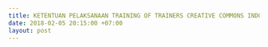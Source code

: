 ```yaml
---
title: KETENTUAN PELAKSANAAN TRAINING OF TRAINERS CREATIVE COMMONS INDONESIA
date: 2018-02-05 20:15:00 +07:00
layout: post
---
```


